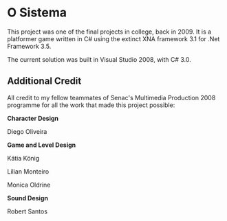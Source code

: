 # O Sistema

This project was one of the final projects in college, back in 2009. It is a platformer game written in C# using the extinct XNA framework 3.1 for .Net Framework 3.5.

The current solution was built in Visual Studio 2008, with C# 3.0.

## Additional Credit

All credit to my fellow teammates of Senac's Multimedia Production 2008 programme for all the work that made this project possible:

**Character Design**

Diego Oliveira

**Game and Level Design**

Kátia König

Lilian Monteiro

Monica Oldrine

**Sound Design**

Robert Santos
